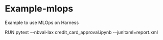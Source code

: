 # Example-mlops
Example to use MLOps on Harness


RUN pytest --nbval-lax credit_card_approval.ipynb --junitxml=report.xml

